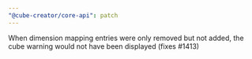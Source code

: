 ```yaml
---
"@cube-creator/core-api": patch
---
```


When dimension mapping entries were only removed but not added, the cube warning would not have been displayed (fixes #1413) 
